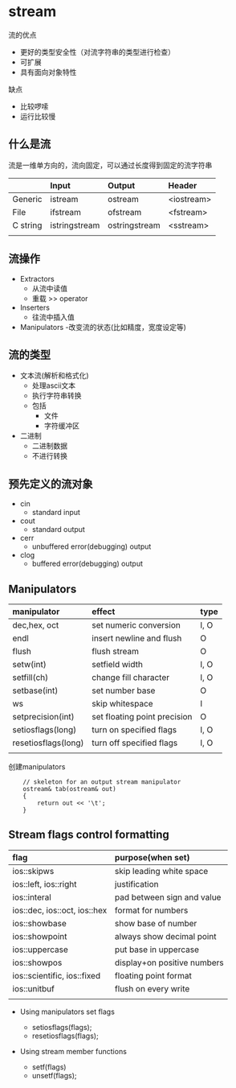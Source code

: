 # stream
流的优点
- 更好的类型安全性（对流字符串的类型进行检查）
- 可扩展
- 具有面向对象特性

缺点
- 比较啰嗦
- 运行比较慢



## 什么是流
流是一维单方向的，流向固定，可以通过长度得到固定的流字符串

||Input|Output|Header|
|:----|:----|:----|:----|
|Generic|istream|ostream|\<iostream>|
|File|ifstream|ofstream|\<fstream>|
|C string|istringstream|ostringstream|\<sstream>|
||

## 流操作
- Extractors
    - 从流中读值
    - 重载 >> operator
- Inserters
    - 往流中插入值
- Manipulators
    -改变流的状态(比如精度，宽度设定等)


## 流的类型
- 文本流(解析和格式化)
    - 处理ascii文本
    - 执行字符串转换
    - 包括
        - 文件
        - 字符缓冲区
- 二进制
    - 二进制数据
    - 不进行转换

## 预先定义的流对象
- cin
    - standard input
- cout
    - standard output
- cerr
    - unbuffered error(debugging) output
- clog
    - buffered error(debugging) output

## Manipulators

|manipulator|effect|type|
|:----|:----|:----|
|dec,hex, oct|set numeric conversion|I, O|
|endl|insert newline and flush|O|
|flush|flush stream|O|
|setw(int)|setfield width|I, O|
|setfill(ch)|change fill character|I, O|
|setbase(int)|set number base|O|
|ws|skip whitespace|I|
|setprecision(int)|set floating point precision|O|
|setiosflags(long)|turn on specified flags|I, O|
|resetiosflags(long)|turn off specified flags|I, O|
||

创建manipulators

        // skeleton for an output stream manipulator
        ostream& tab(ostream& out)
        {   
            return out << '\t';
        }
## Stream flags control formatting

|flag|purpose(when set)|
|:----|:----|
|ios::skipws|skip leading white space|
|ios::left, ios::right|justification|
|ios::interal|pad between sign and value|
|ios::dec, ios::oct, ios::hex|format for numbers|
|ios::showbase|show base of number|
|ios::showpoint|always show decimal point|
|ios::uppercase|put base in uppercase|
|ios::showpos|display+on positive numbers|
|ios::scientific, ios::fixed|floating point format|
|ios::unitbuf|flush on every write|
||

- Using manipulators set flags
    - setiosflags(flags);
    - resetiosflags(flags);

- Using stream member functions
    - setf(flags)
    - unsetf(flags);